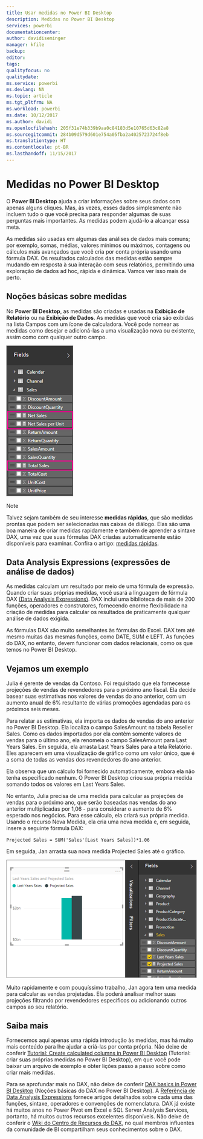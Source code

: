 ```yaml
---
title: Usar medidas no Power BI Desktop
description: Medidas no Power BI Desktop
services: powerbi
documentationcenter: 
author: davidiseminger
manager: kfile
backup: 
editor: 
tags: 
qualityfocus: no
qualitydate: 
ms.service: powerbi
ms.devlang: NA
ms.topic: article
ms.tgt_pltfrm: NA
ms.workload: powerbi
ms.date: 10/12/2017
ms.author: davidi
ms.openlocfilehash: 205f31e74b339b9aa0c84183d5e10765d63c82a8
ms.sourcegitcommit: 284b09d579d601e754a05fba2a4025723724f8eb
ms.translationtype: HT
ms.contentlocale: pt-BR
ms.lasthandoff: 11/15/2017
---
```

# <a name="measures-in-power-bi-desktop"></a>Medidas no Power BI Desktop
O **Power BI Desktop** ajuda a criar informações sobre seus dados com apenas alguns cliques. Mas, às vezes, esses dados simplesmente não incluem tudo o que você precisa para responder algumas de suas perguntas mais importantes. As medidas podem ajudá-lo a alcançar essa meta.

As medidas são usadas em algumas das análises de dados mais comuns; por exemplo, somas, médias, valores mínimos ou máximos, contagens ou cálculos mais avançados que você cria por conta própria usando uma fórmula DAX. Os resultados calculados das medidas estão sempre mudando em resposta à sua interação com seus relatórios, permitindo uma exploração de dados ad hoc, rápida e dinâmica. Vamos ver isso mais de perto.

## <a name="understanding-measures"></a>Noções básicas sobre medidas
No **Power BI Desktop**, as medidas são criadas e usadas na **Exibição de Relatório** ou na **Exibição de Dados**. As medidas que você cria são exibidas na lista Campos com um ícone de calculadora. Você pode nomear as medidas como desejar e adicioná-las a uma visualização nova ou existente, assim como com qualquer outro campo.

![](media/desktop-measures/measuresinpbid_measinfieldlist.png)

> [!NOTE]
> Talvez sejam também de seu interesse **medidas rápidas**, que são medidas prontas que podem ser selecionadas nas caixas de diálogo. Elas são uma boa maneira de criar medidas rapidamente e também de aprender a sintaxe DAX, uma vez que suas fórmulas DAX criadas automaticamente estão disponíveis para examinar. Confira o artigo: [medidas rápidas](desktop-quick-measures.md).
> 
> 

## <a name="data-analysis-expressions"></a>Data Analysis Expressions (expressões de análise de dados)
As medidas calculam um resultado por meio de uma fórmula de expressão. Quando criar suas próprias medidas, você usará a linguagem de fórmula DAX [(Data Analysis Expressions)](https://msdn.microsoft.com/library/gg413422.aspx). DAX inclui uma biblioteca de mais de 200 funções, operadores e construtores, fornecendo enorme flexibilidade na criação de medidas para calcular os resultados de praticamente qualquer análise de dados exigida.

As fórmulas DAX são muito semelhantes às fórmulas do Excel. DAX tem até mesmo muitas das mesmas funções, como DATE, SUM e LEFT. As funções do DAX, no entanto, devem funcionar com dados relacionais, como os que temos no Power BI Desktop.

## <a name="lets-look-at-an-example"></a>Vejamos um exemplo
Julia é gerente de vendas da Contoso. Foi requisitado que ela fornecesse projeções de vendas de revendedores para o próximo ano fiscal. Ela decide basear suas estimativas nos valores de vendas do ano anterior, com um aumento anual de 6% resultante de várias promoções agendadas para os próximos seis meses.

Para relatar as estimativas, ela importa os dados de vendas do ano anterior no Power BI Desktop. Ela localiza o campo SalesAmount na tabela Reseller Sales. Como os dados importados por ela contêm somente valores de vendas para o último ano, ela renomeia o campo SalesAmount para Last Years Sales. Em seguida, ela arrasta Last Years Sales para a tela Relatório. Eles aparecem em uma visualização de gráfico como um valor único, que é a soma de todas as vendas dos revendedores do ano anterior.

Ela observa que um cálculo foi fornecido automaticamente, embora ela não tenha especificado nenhum. O Power BI Desktop criou sua própria medida somando todos os valores em Last Years Sales.

No entanto, Julia precisa de uma medida para calcular as projeções de vendas para o próximo ano, que serão baseadas nas vendas do ano anterior multiplicadas por 1,06 - para considerar o aumento de 6% esperado nos negócios. Para esse cálculo, ela criará sua própria medida. Usando o recurso Nova Medida, ela cria uma nova medida e, em seguida, insere a seguinte fórmula DAX:

    Projected Sales = SUM('Sales'[Last Years Sales])*1.06

Em seguida, Jan arrasta sua nova medida Projected Sales até o gráfico.

![](media/desktop-measures/measuresinpbid_lastyearsales.png)

Muito rapidamente e com pouquíssimo trabalho, Jan agora tem uma medida para calcular as vendas projetadas. Ela poderá analisar melhor suas projeções filtrando por revendedores específicos ou adicionando outros campos ao seu relatório.

## <a name="learn-more"></a>Saiba mais
Fornecemos aqui apenas uma rápida introdução às medidas, mas há muito mais conteúdo para lhe ajudar a criá-las por conta própria. Não deixe de conferir [Tutorial: Create calculated columns in Power BI Desktop](desktop-tutorial-create-measures.md) (Tutorial: criar suas próprias medidas no Power BI Desktop), em que você pode baixar um arquivo de exemplo e obter lições passo a passo sobre como criar mais medidas.  

Para se aprofundar mais no DAX, não deixe de conferir [DAX basics in Power BI Desktop](desktop-quickstart-learn-dax-basics.md) (Noções básicas do DAX no Power BI Desktop). A [Referência de Data Analysis Expressions](https://msdn.microsoft.com/library/gg413422.aspx) fornece artigos detalhados sobre cada uma das funções, sintaxe, operadores e convenções de nomenclatura. DAX já existe há muitos anos no Power Pivot em Excel e SQL Server Analysis Services, portanto, há muitos outros recursos excelentes disponíveis. Não deixe de conferir o [Wiki do Centro de Recursos do DAX](http://social.technet.microsoft.com/wiki/contents/articles/1088.dax-resource-center.aspx), no qual membros influentes da comunidade de BI compartilham seus conhecimentos sobre o DAX.



